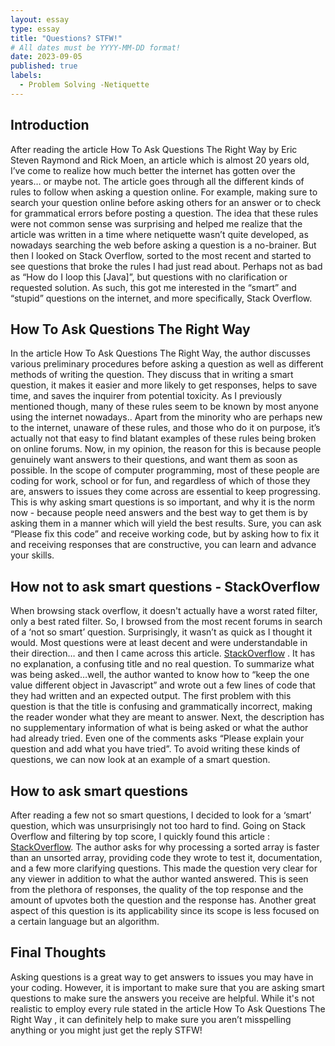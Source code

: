 ```yaml
---
layout: essay
type: essay
title: "Questions? STFW!"
# All dates must be YYYY-MM-DD format!
date: 2023-09-05
published: true
labels:
  - Problem Solving -Netiquette
---
```


## Introduction

After reading the article How To Ask Questions The Right Way by Eric Steven Raymond and Rick Moen, an article which is almost 20 years old, I’ve come to realize how much better the internet has gotten over the years… or maybe not. The article goes through all the different kinds of rules to follow when asking a question online. For example, making sure to search your question online before asking others for an answer or to check for grammatical errors before posting a question. The idea that these rules were not common sense was surprising and helped me realize that the article was written in a time where netiquette wasn’t quite developed, as nowadays searching the web before asking a question is a no-brainer. But then I looked on Stack Overflow, sorted to the most recent and started to see questions that broke the rules I had just read about. Perhaps not as bad as “How do I loop this [Java]”, but questions with no clarification or requested solution. As such, this got me interested in the “smart” and “stupid” questions on the internet, and more specifically, Stack Overflow.

## How To Ask Questions The Right Way 

In the article How To Ask Questions The Right Way, the author discusses various preliminary procedures before asking a question as well as different methods of writing the question. They discuss that in writing a smart question, it makes it easier and more likely to get responses, helps to save time, and saves the inquirer from potential toxicity. As I previously mentioned though, many of these rules seem to be known by most anyone using the internet nowadays.. Apart from the minority who are perhaps new to the internet, unaware of these rules, and those who do it on purpose, it’s actually not that easy to find blatant examples of these rules being broken on online forums. Now, in my opinion, the reason for this is because people genuinely want answers to their questions, and want them as soon as possible. In the scope of computer programming, most of these people are coding for work, school or for fun, and regardless of which of those they are, answers to issues they come across are essential to keep progressing. This is why asking smart questions is so important, and why it is the norm now - because people need answers and the best way to get them is by asking them in a manner which will yield the best results. Sure, you can ask “Please fix this code” and receive working code, but by asking how to fix it and receiving responses that are constructive, you can learn and advance your skills.
 
## How not to ask smart questions - StackOverflow

When browsing stack overflow, it doesn't actually have a worst rated filter, only a best rated filter. So, I browsed from the most recent forums in search of a ‘not so smart’ question. Surprisingly, it wasn’t as quick as I thought it would. Most questions were at least decent and were understandable in their direction… and then I came across this article. [StackOverflow](https://stackoverflow.com/questions/77048808/how-can-i-keep-the-one-value-different-object-in-javascript) . It has no explanation, a confusing title and no real question. To summarize what was being asked…well, the author wanted to know how to “keep the one value different object in Javascript” and wrote out a few lines of code that they had written and an expected output. The first problem with this question is that the title is confusing and grammatically incorrect, making the reader wonder what they are meant to answer. Next, the description has no supplementary information of what is being asked or what the author had already tried. Even one of the comments asks “Please explain your question and add what you have tried”. To avoid writing these kinds of questions, we can now look at an example of a smart question.

## How to ask smart questions

After reading a few not so smart questions, I decided to look for a ‘smart’ question, which was unsurprisingly not too hard to find. Going on Stack Overflow and filtering by top score, I quickly found this article : [StackOverflow](https://stackoverflow.com/questions/11227809/why-is-processing-a-sorted-array-faster-than-processing-an-unsorted-array). The author asks for why processing a sorted array is faster than an unsorted array, providing code they wrote to test it, documentation, and a few more clarifying questions. This made the question very clear for any viewer in addition to what the author wanted answered. This is seen from the plethora of responses, the quality of the top response and the amount of upvotes both the question and the response has. Another great aspect of this question is its applicability since its scope is less focused on a certain language but an algorithm.

## Final Thoughts
Asking questions is a great way to get answers to issues you may have in your coding. However, it is important to make sure that you are asking smart questions to make sure the answers you receive are helpful. While it's not realistic to employ every rule stated in the article 
How To Ask Questions The Right Way , it can definitely help to make sure you aren’t misspelling anything or you might just get the reply STFW!
